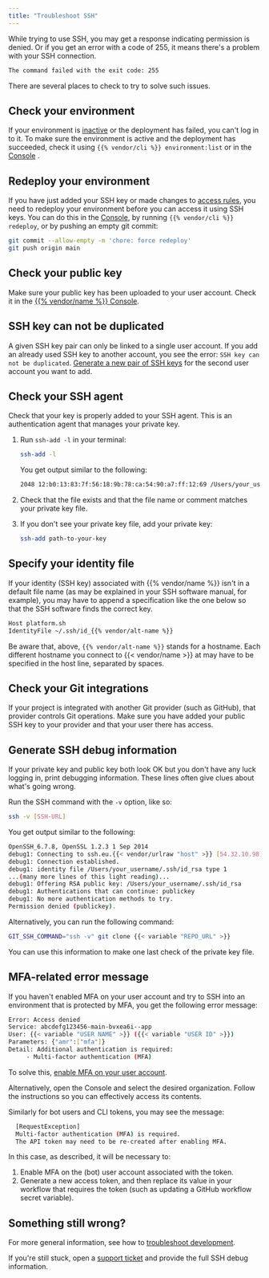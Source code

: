 ```yaml
---
title: "Troubleshoot SSH"
---
```


While trying to use SSH, you may get a response indicating permission is denied. Or if you get an error with a code of 255, it means there's a problem with your SSH connection.

```txt {no-copy="true"}
The command failed with the exit code: 255
```

There are several places to check to try to solve such issues.

## Check your environment

If your environment is [inactive](/glossary.md#inactive-environment) or the deployment has failed,
you can't log in to it.
To make sure the environment is active and the deployment has succeeded,
check it using `{{% vendor/cli %}} environment:list` or in the [Console](https://console.upsun.com/) .

## Redeploy your environment

If you have just added your SSH key or made changes to [access rules](/administration/users.md), you need to redeploy your environment before you can access it using SSH keys. You can do this in the [Console](https://console.upsun.com/), by running `{{% vendor/cli %}} redeploy`, or by pushing an empty git commit:

```bash
git commit --allow-empty -m 'chore: force redeploy'
git push origin main
```

## Check your public key

Make sure your public key has been uploaded to your user account. Check it in the [{{% vendor/name %}} Console](https://console.upsun.com/).

## SSH key can not be duplicated

A given SSH key pair can only be linked to a single user account.
If you add an already used SSH key to another account, you see the error: `SSH key can not be duplicated`.
[Generate a new pair of SSH keys](/development/ssh/ssh-keys.md#add-ssh-keys) for the second user account you want to add.

## Check your SSH agent

Check that your key is properly added to your SSH agent. This is an authentication agent that manages your private key.

1. Run `ssh-add -l` in your terminal:

   ```bash
   ssh-add -l
   ```
   You get output similar to the following:

   ```bash
   2048 12:b0:13:83:7f:56:18:9b:78:ca:54:90:a7:ff:12:69 /Users/your_username/.ssh/id_rsa (RSA)
   ```

1. Check that the file exists and that the file name or comment matches your private key file.
1. If you don't see your private key file, add your private key:

    ```bash
    ssh-add path-to-your-key
    ```

## Specify your identity file

If your identity (SSH key) associated with {{% vendor/name %}} isn't in a default file name
(as may be explained in your SSH software manual, for example),
you may have to append a specification like the one below so that the SSH software finds the correct key.

```bash
Host platform.sh
IdentityFile ~/.ssh/id_{{% vendor/alt-name %}}
```

Be aware that, above, `{{% vendor/alt-name %}}` stands for a hostname.
Each different hostname you connect to {{< vendor/name >}} at may have to be specified in the host line, separated by spaces.

## Check your Git integrations

If your project is integrated with another Git provider (such as GitHub), that provider controls Git operations.
Make sure you have added your public SSH key to your provider and that your user there has access.

## Generate SSH debug information

If your private key and public key both look OK but you don't have any luck logging in, print debugging information.
These lines often give clues about what's going wrong.

Run the SSH command with the `-v` option, like so:

```bash
ssh -v [SSH-URL]
```

You get output similar to the following:

```bash
OpenSSH_6.7.8, OpenSSL 1.2.3 1 Sep 2014
debug1: Connecting to ssh.eu.{{< vendor/urlraw "host" >}} [54.32.10.98] port 22.
debug1: Connection established.
debug1: identity file /Users/your_username/.ssh/id_rsa type 1
...(many more lines of this light reading)...
debug1: Offering RSA public key: /Users/your_username/.ssh/id_rsa
debug1: Authentications that can continue: publickey
debug1: No more authentication methods to try.
Permission denied (publickey).
```

Alternatively, you can run the following command:

```bash
GIT_SSH_COMMAND="ssh -v" git clone {{< variable "REPO_URL" >}}
```

You can use this information to make one last check of the private key file.

## MFA-related error message

If you haven't enabled MFA on your user account and try to SSH into an environment that is protected by MFA,
you get the following error message:

```bash
Error: Access denied
Service: abcdefg123456-main-bvxea6i--app
User: {{< variable "USER NAME" >}} ({{< variable "USER ID" >}})
Parameters: {"amr":["mfa"]}
Detail: Additional authentication is required:
	 - Multi-factor authentication (MFA)
```

To solve this, [enable MFA on your user account](../../administration/mfa.md#enable-mfa-on-your-user-account).

Alternatively, open the Console and select the desired organization.
Follow the instructions so you can effectively access its contents.

Similarly for bot users and CLI tokens, you may see the message:

```bash
  [RequestException]
  Multi-factor authentication (MFA) is required.
  The API token may need to be re-created after enabling MFA.
```

In this case, as described, it will be necessary to:

1. Enable MFA on the (bot) user account associated with the token.
2. Generate a new access token, and then replace its value in your workflow that requires the token (such as updating a GitHub workflow secret variable).

## Something still wrong?

For more general information, see how to [troubleshoot development](/development/troubleshoot.md).

If you're still stuck, open a [support ticket](/learn/overview/get-support.md) and provide the full SSH debug information.
